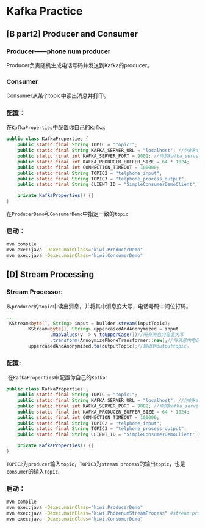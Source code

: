 # Kafka Practice

## [B part2] Producer and Consumer

### Producer——phone num producer

Producer负责随机生成电话号码并发送到Kafka的producer。

### Consumer

Consumer从某个topic中读出消息并打印。

### 配置：

在`KafkaProperties`中配置你自己的`Kafka`:

```java
public class KafkaProperties {
    public static final String TOPIC = "topic1";
    public static final String KAFKA_SERVER_URL = "localhost"; //你的kafka_server地址
    public static final int KAFKA_SERVER_PORT = 9002; //你的kafka_server端口
    public static final int KAFKA_PRODUCER_BUFFER_SIZE = 64 * 1024;
    public static final int CONNECTION_TIMEOUT = 100000;
    public static final String TOPIC2 = "telphone_input";
    public static final String TOPIC3 = "telphone_process_output";
    public static final String CLIENT_ID = "SimpleConsumerDemoClient";

    private KafkaProperties() {}
}

```

在`ProducerDemo`和`ConsumerDemo`中指定一致的`topic`

### 启动：

```bash
mvn compile 
mvn exec:java -Dexec.mainClass="kiwi.ProducerDemo" 
mvn exec:java -Dexec.mainClass="kiwi.ConsumerDemo" 
```

## [D] Stream Processing

### Stream Processor:

从`producer`的`topic`中读出消息，并将其中消息变大写，电话号码中间位打码。

```java
...
 KStream<byte[], String> input = builder.stream(inputTopic);
        KStream<byte[], String> uppercasedAndAnonymized = input
                .mapValues(v -> v.toUpperCase())//所有消息内容变大写
                .transform(AnnoymizePhoneTransformer::new);//将消息内电话号码中间部分打码
        uppercasedAndAnonymized.to(outputTopic);//输出到outputtopic。
```

### 配置:

​	在`KafkaProperties`中配置你自己的`Kafka`:

```java
public class KafkaProperties {
    public static final String TOPIC = "topic1";
    public static final String KAFKA_SERVER_URL = "localhost"; //你的kafka_server地址
    public static final int KAFKA_SERVER_PORT = 9002; //你的kafka_server端口
    public static final int KAFKA_PRODUCER_BUFFER_SIZE = 64 * 1024;
    public static final int CONNECTION_TIMEOUT = 100000;
    public static final String TOPIC2 = "telphone_input";
    public static final String TOPIC3 = "telphone_process_output";
    public static final String CLIENT_ID = "SimpleConsumerDemoClient";

    private KafkaProperties() {}
}

```

`TOPIC2`为`producer`输入`topic`，`TOPIC3`为`stream process`的输出`topic`，也是`consumer`的输入`topic`.

### 启动：

```bash
mvn compile 
mvn exec:java -Dexec.mainClass="kiwi.ProducerDemo" 
mvn exec:java -Dexec.mainClass="kiwi.PhonenumStreamProcess" #stream process 要先于consumer启动
mvn exec:java -Dexec.mainClass="kiwi.ConsumerDemo" 
```

## 